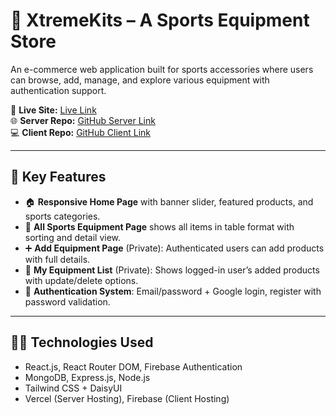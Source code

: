 # 🏅 XtremeKits – A Sports Equipment Store

An e-commerce web application built for sports accessories where users can browse, add, manage, and explore various equipment with authentication support.

🔗 **Live Site:** [Live Link](https://xtremekits-922a8.web.app/)  
🌐 **Server Repo:** [GitHub Server Link](https://github.com/Arafat-Bhuiyan/xtremekits-server-side)  
💻 **Client Repo:** [GitHub Client Link](https://github.com/Arafat-Bhuiyan/xtremekits-client-side)

---

## 🚀 Key Features

- 🏠 **Responsive Home Page** with banner slider, featured products, and sports categories.
- 🛒 **All Sports Equipment Page** shows all items in table format with sorting and detail view.
- ➕ **Add Equipment Page** (Private): Authenticated users can add products with full details.
- 👤 **My Equipment List** (Private): Shows logged-in user’s added products with update/delete options.
- 🔐 **Authentication System**: Email/password + Google login, register with password validation.

---

## 👨‍💻 Technologies Used

- React.js, React Router DOM, Firebase Authentication
- MongoDB, Express.js, Node.js
- Tailwind CSS + DaisyUI
- Vercel (Server Hosting), Firebase (Client Hosting)

